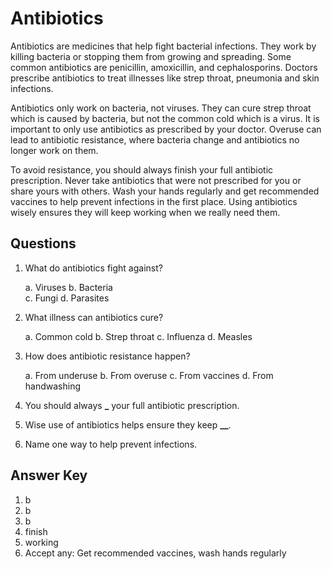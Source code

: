 # Antibiotics

Antibiotics are medicines that help fight bacterial infections. They work by killing bacteria or stopping them from growing and spreading. Some common antibiotics are penicillin, amoxicillin, and cephalosporins. Doctors prescribe antibiotics to treat illnesses like strep throat, pneumonia and skin infections.

Antibiotics only work on bacteria, not viruses. They can cure strep throat which is caused by bacteria, but not the common cold which is a virus. It is important to only use antibiotics as prescribed by your doctor. Overuse can lead to antibiotic resistance, where bacteria change and antibiotics no longer work on them.

To avoid resistance, you should always finish your full antibiotic prescription. Never take antibiotics that were not prescribed for you or share yours with others. Wash your hands regularly and get recommended vaccines to help prevent infections in the first place. Using antibiotics wisely ensures they will keep working when we really need them.

## Questions

1. What do antibiotics fight against?

   a. Viruses
   b. Bacteria  
   c. Fungi
   d. Parasites

2. What illness can antibiotics cure?

   a. Common cold
   b. Strep throat
   c. Influenza
   d. Measles

3. How does antibiotic resistance happen?

   a. From underuse
   b. From overuse
   c. From vaccines
   d. From handwashing

4. You should always ****\_**** your full antibiotic prescription.

5. Wise use of antibiotics helps ensure they keep ****\_\_****.

6. Name one way to help prevent infections.

## Answer Key

1. b
2. b
3. b
4. finish
5. working
6. Accept any: Get recommended vaccines, wash hands regularly
